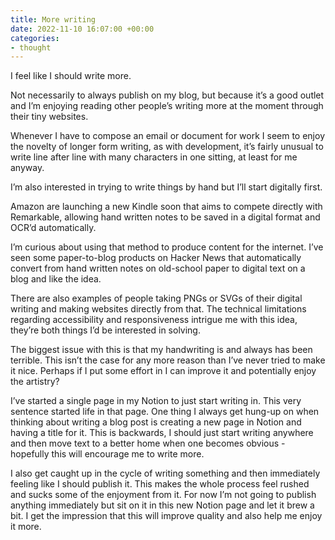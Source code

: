 ```yaml
---
title: More writing
date: 2022-11-10 16:07:00 +00:00
categories:
- thought
---
```


I feel like I should write more.

Not necessarily to always publish on my blog, but because it’s a good outlet and I’m enjoying reading other people’s writing more at the moment through their tiny websites.

Whenever I have to compose an email or document for work I seem to enjoy the novelty of longer form writing, as with development, it’s fairly unusual to write line after line with many characters in one sitting, at least for me anyway.

I’m also interested in trying to write things by hand but I’ll start digitally first.

Amazon are launching a new Kindle soon that aims to compete directly with Remarkable, allowing hand written notes to be saved in a digital format and OCR’d automatically.

I’m curious about using that method to produce content for the internet. I’ve seen some paper-to-blog products on Hacker News that automatically convert from hand written notes on old-school paper to digital text on a blog and like the idea.

There are also examples of people taking PNGs or SVGs of their digital writing and making websites directly from that. The technical limitations regarding accessibility and responsiveness intrigue me with this idea, they’re both things I’d be interested in solving.

The biggest issue with this is that my handwriting is and always has been terrible. This isn’t the case for any more reason than I’ve never tried to make it nice. Perhaps if I put some effort in I can improve it and potentially enjoy the artistry?

I’ve started a single page in my Notion to just start writing in. This very sentence started life in that page. One thing I always get hung-up on when thinking about writing a blog post is creating a new page in Notion and having a title for it. This is backwards, I should just start writing anywhere and then move text to a better home when one becomes obvious - hopefully this will encourage me to write more.

I also get caught up in the cycle of writing something and then immediately feeling like I should publish it. This makes the whole process feel rushed and sucks some of the enjoyment from it. For now I’m not going to publish anything immediately but sit on it in this new Notion page and let it brew a bit. I get the impression that this will improve quality and also help me enjoy it more.